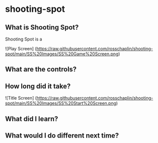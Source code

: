 # shooting-spot

## What is Shooting Spot?

Shooting Spot is a 

![Play Screen] (https://raw.githubusercontent.com/rosschaplin/shooting-spot/main/SS%20Images/SS%20Game%20Screen.png)

## What are the controls?

## How long did it take?

![Title Screen] (https://raw.githubusercontent.com/rosschaplin/shooting-spot/main/SS%20Images/SS%20Start%20Screen.png)

## What did I learn?

## What would I do different next time?

